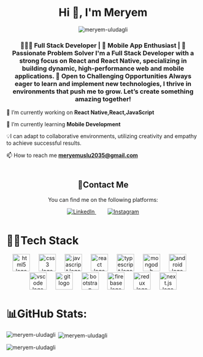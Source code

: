 <h1 align="center">Hi 👋, I'm Meryem</h1>

<!-- Visitor Counter -->
<p align="center">
  <img src="https://komarev.com/ghpvc/?username=meryem-uludagli&label=Profile%20views&color=0e75b6&style=flat" alt="meryem-uludagli" />
</p>

<h3 align="center">👩🏻‍💻 Full Stack Developer | 📱 Mobile App Enthusiast | 🌟 Passionate Problem Solver
I'm a Full Stack Developer with a strong focus on React and React Native, specializing in building dynamic, high-performance web and mobile applications. 💼 Open to Challenging Opportunities
Always eager to learn and implement new technologies, I thrive in environments that push me to grow. Let’s create something amazing together!</h3>

 🧩 I’m currently working on **React Native,React,JavaScript**

 📝 I’m currently learning **Mobile Development**
 
 💡I can adapt to collaborative environments, utilizing creativity and empathy to achieve successful results.

 📫 How to reach me **meryemuslu2035@gmail.com**

<!-- Contact Section -->
<section id="contact" style="text-align: center; margin: 50px 0;">
  <h2>👾Contact Me</h2>
  <p>You can find me on the following platforms:</p>

  <!-- LinkedIn -->
  <a href="https://www.linkedin.com/in/meryem-uludağlı-60a957316/" target="_blank" style="margin: 0 15px;">
    <img src="https://img.icons8.com/color/48/000000/linkedin.png" alt="LinkedIn" />
  </a>

  <!-- Instagram -->
  <a href="https://www.instagram.com/meryem_uludagli/" target="_blank" style="margin: 0 15px;">
    <img src="https://img.icons8.com/color/48/000000/instagram-new.png" alt="Instagram" />
  </a>

</section>

<h1 align="left">👩‍💻Tech Stack</h1>
<div align="center">
  <img src="https://cdn.jsdelivr.net/gh/devicons/devicon/icons/html5/html5-original.svg" height="45" alt="html5 logo"  />
  <img width="15" />
  <img src="https://cdn.jsdelivr.net/gh/devicons/devicon/icons/css3/css3-original.svg" height="45" alt="css3 logo"  />
  <img width="15" />
  <img src="https://cdn.jsdelivr.net/gh/devicons/devicon/icons/javascript/javascript-original.svg" height="45" alt="javascript logo"  />
  <img width="15" />
  <img src="https://cdn.jsdelivr.net/gh/devicons/devicon/icons/react/react-original.svg" height="45" alt="react logo"  />
  <img width="15" />
  <img src="https://cdn.jsdelivr.net/gh/devicons/devicon/icons/typescript/typescript-original.svg" height="45" alt="typescript logo"  />
  <img width="15" />
  <img src="https://cdn.jsdelivr.net/gh/devicons/devicon/icons/mongodb/mongodb-original.svg" height="45" alt="mongodb logo"  />
  <img width="15" />
  <img src="https://cdn.jsdelivr.net/gh/devicons/devicon/icons/android/android-original.svg" height="45" alt="android logo"  />
  <img width="15" />
  <img src="https://cdn.jsdelivr.net/gh/devicons/devicon/icons/vscode/vscode-original.svg" height="45" alt="vscode logo"  />
  <img width="15" />
  <img src="https://cdn.jsdelivr.net/gh/devicons/devicon/icons/git/git-original.svg" height="45" alt="git logo"  />
  <img width="15" />
  <img src="https://cdn.jsdelivr.net/gh/devicons/devicon/icons/bootstrap/bootstrap-original.svg" height="45" alt="bootstrap logo"  />
  <img width="15" />
  <img src="https://cdn.jsdelivr.net/gh/devicons/devicon/icons/firebase/firebase-plain.svg" height="45" alt="firebase logo" />
  <img width="15" />
  <img src="https://cdn.jsdelivr.net/gh/devicons/devicon/icons/redux/redux-original.svg" height="45" alt="redux logo" />
  <img width="15" />
  <img src="https://cdn.jsdelivr.net/gh/devicons/devicon/icons/nextjs/nextjs-original.svg" height="45" alt="next.js logo" />
</div>

<h1 align="left">📊GitHub Stats:</h1>
<p><img align="left" src="https://github-readme-stats.vercel.app/api/top-langs?username=meryem-uludagli&show_icons=true&locale=en&layout=compact" alt="meryem-uludagli" /></p>

<p>&nbsp;<img align="center" src="https://github-readme-stats.vercel.app/api?username=meryem-uludagli&show_icons=true&locale=en" alt="meryem-uludagli" /></p>

<p><img align="center" src="https://github-readme-streak-stats.herokuapp.com/?user=meryem-uludagli&" alt="meryem-uludagli" /></p>
